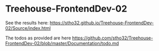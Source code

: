 ﻿# Treehouse-FrontendDev-02

See the results here: https://stho32.github.io/Treehouse-FrontendDev-02/Source/index.html

The todos as provided are here https://github.com/stho32/Treehouse-FrontendDev-02/blob/master/Documentation/todo.md


